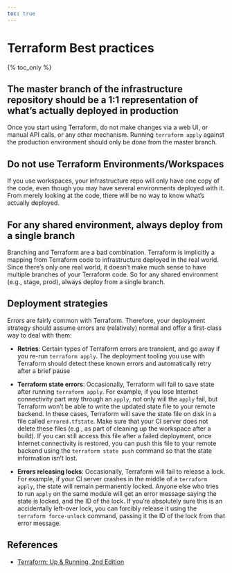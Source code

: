 ```yaml
---
toc: true
---
```

# Terraform Best practices

{% toc_only %}

## The master branch of the infrastructure repository should be a 1:1 representation of what’s actually deployed in production

Once you start using Terraform, do not make changes via a web UI, or manual API calls, or any other mechanism. Running `terraform apply` against the production environment should only be done from the master branch.

## Do not use Terraform Environments/Workspaces

If you use workspaces, your infrastructure repo will only have one copy of the code, even though you may have several environments deployed with it. From merely looking at the code, there will be no way to know what’s actually deployed.

## For any shared environment, always deploy from a single branch

Branching and Terraform are a bad combination. Terraform is implicitly a mapping from Terraform code to infrastructure deployed in the real world. Since there’s only one real world, it doesn’t make much sense to have multiple branches of your Terraform code. So for any shared environment (e.g., stage, prod), always deploy from a single branch.

## Deployment strategies

Errors are fairly common with Terraform. Therefore, your deployment strategy should assume errors are (relatively) normal and offer a first-class way to deal with them:

* **Retries**: Certain types of Terraform errors are transient, and go away if you re-run `terraform apply`. The deployment tooling you use with Terraform should detect these known errors and automatically retry after a brief pause

* **Terraform state errors**: Occasionally, Terraform will fail to save state after running `terraform apply`. For example, if you lose Internet connectivity part way through an `apply`, not only will the `apply` fail, but Terraform won’t be able to write the updated state file to your remote backend. In these cases, Terraform will save the state file on disk in a file called `errored.tfstate`. Make sure that your CI server does not delete these files (e.g., as part of cleaning up the workspace after a build). If you can still access this file after a failed deployment, once Internet connectivity is restored, you can push this file to your remote backend using the `terraform state push` command
so that the state information isn’t lost.

* **Errors releasing locks**: Occasionally, Terraform will fail to release a lock. For example, if your CI server crashes in the middle of a `terraform apply`, the state will remain permanently locked. Anyone else who tries to run `apply` on the same module will get an error message saying the state is locked, and the ID of the lock. If you’re absolutely sure this is an accidentally left-over lock, you can forcibly release it using the `terraform force-unlock` command, passing it the ID of the lock from that error message.

## References

* [Terraform: Up & Running, 2nd Edition](https://blog.gruntwork.io/terraform-up-running-2nd-edition-early-release-is-now-available-b104fc29783f)
